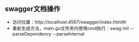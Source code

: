 ## swagger文档操作
- 访问位置：http://localhost:4567/swagger/index.html#/
- 重新生成方法，main.go文件夹内使用cmd执行：swag init --parseDependency --parseInternal
